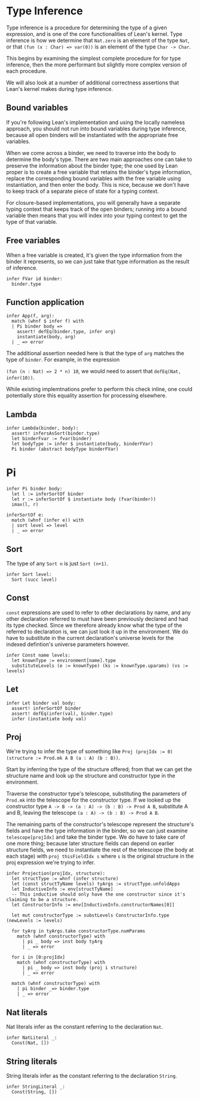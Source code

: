 # Type Inference

Type inference is a procedure for determining the type of a given expression, and is one of the core functionalities of Lean's kernel. Type inference is how we determine that `Nat.zero` is an element of the type `Nat`, or that `(fun (x : Char) => var(0))` is an element of the type `Char -> Char`.

This begins by examining the simplest complete procedure for for type inference, then the more performant but slightly more complex version of each procedure.

We will also look at a number of additional correctness assertions that Lean's kernel makes during type inference.

## Bound variables

If you're following Lean's implementation and using the locally nameless approach, you should not run into bound variables during type inference, because all open binders will be instantiated with the appropriate free variables.

When we come across a binder, we need to traverse into the body to determine the body's type. There are two main approaches one can take to preserve the information about the binder type; the one used by Lean proper is to create a free variable that retains the binder's type information, replace the corresponding bound variables with the free variable using instantiation, and then enter the body. This is nice, because we don't have to keep track of a separate piece of state for a typing context.

For closure-based implementations, you will generally have a separate typing context that keeps track of the open binders; running into a bound variable then means that you will index into your typing context to get the type of that variable.

## Free variables

When a free variable is created, it's given the type information from the binder it represents, so we can just take that type information as the result of inference.

```
infer FVar id binder:
  binder.type
```

## Function application

```
infer App(f, arg):
  match (whnf $ infer f) with
  | Pi binder body => 
    assert! defEq(binder.type, infer arg)
    instantiate(body, arg)
  | _ => error
```

The additional assertion needed here is that the type of `arg` matches the type of `binder`. For example, in the expression

`(fun (n : Nat) => 2 * n) 10`, we would need to assert that `defEq(Nat, infer(10))`.

While existing implemtnations prefer to perform this check inline, one could potentially store this equality assertion for processing elsewhere.

## Lambda

```
infer Lambda(binder, body):
  assert! infersAsSort(binder.type)
  let binderFvar := fvar(binder)
  let bodyType := infer $ instantiate(body, binderFVar)
  Pi binder (abstract bodyType binderFVar)
```

# Pi

```
infer Pi binder body:
  let l := inferSortOf binder
  let r := inferSortOf $ instantiate body (fvar(binder))
  imax(l, r)

inferSortOf e:
  match (whnf (infer e)) with
  | sort level => level
  | _ => error
```

## Sort

The type of any `Sort n` is just `Sort (n+1)`.

```
infer Sort level:
  Sort (succ level)
```

## Const

`const` expressions are used to refer to other declarations by name, and any other declaration referred to must have been previously declared and had its type checked. Since we therefore already know what the type of the referred to declaration is, we can just look it up in the environment. We do have to substitute in the current declaration's universe levels for the indexed defintion's universe parameters however.

```
infer Const name levels:
  let knownType := environment[name].type
  substituteLevels (e := knownType) (ks := knownType.uparams) (vs := levels)
```

## Let

```
infer Let binder val body:
  assert! inferSortOf binder
  assert! defEq(infer(val), binder.type)
  infer (instantiate body val)
```

## Proj

We're trying to infer the type of something like `Proj (projIdx := 0) (structure := Prod.mk A B (a : A) (b : B))`.

Start by inferring the type of the structure offered; from that we can get the structure name and look up the structure and constructor type in the environment.

Traverse the constructor type's telescope, substituting the parameters of `Prod.mk` into the telescope for the constructor type. If we looked up the constructor type `A -> B -> (a : A) -> (b : B) -> Prod A B`, substitute A and B, leaving the telescope `(a : A) -> (b : B) -> Prod A B`.

The remaining parts of the constructor's telescope represent the structure's fields and have the type information in the binder, so we can just examine `telescope[projIdx]` and take the binder type. We do have to take care of one more thing; because later structure fields can depend on earlier structure fields, we need to instantiate the rest of the telescope (the body at each stage) with `proj thisFieldIdx s` where `s` is the original structure in the proj expression we're trying to infer.

```
infer Projection(projIdx, structure):
  let structType := whnf (infer structure)
  let (const structTyName levels) tyArgs := structType.unfoldApps
  let InductiveInfo := env[structTyName]
  -- This inductive should only have the one constructor since it's claiming to be a structure.
  let ConstructorInfo := env[InductiveInfo.constructorNames[0]]

  let mut constructorType := substLevels ConstructorInfo.type (newLevels := levels)

  for tyArg in tyArgs.take constructorType.numParams
    match (whnf constructorType) with
      | pi _ body => inst body tyArg
      | _ => error

  for i in [0:projIdx]
    match (whnf constructorType) with
      | pi _ body => inst body (proj i structure)
      | _ => error

  match (whnf constructorType) with
    | pi binder _=> binder.type
    | _ => error 
```

## Nat literals

Nat literals infer as the constant referring to the declaration `Nat`.

```
infer NatLiteral _:
  Const(Nat, [])
```

## String literals

String literals infer as the constant referring to the declaration `String`.

```
infer StringLiteral _:
  Const(String, [])
```

